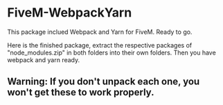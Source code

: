 # FiveM-WebpackYarn
This package inclued Webpack and Yarn for FiveM. Ready to go.

Here is the finished package, extract the respective packages of "node_modules.zip" in both folders into their own folders. Then you have webpack and yarn ready.

## Warning: If you don't unpack each one, you won't get these to work properly.
